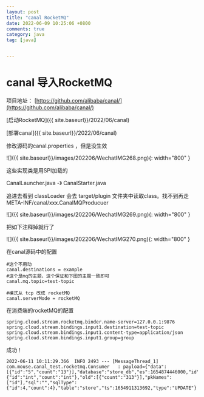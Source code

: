 ```yaml
---
layout: post
title: "canal RocketMQ"
date: 2022-06-09 10:25:06 +0800
comments: true
category: java
tag: [java]


---
```


# canal 导入RocketMQ

项目地址： [https://github.com/alibaba/canal/](https://github.com/alibaba/canal/)



[启动RocketMQ]({{ site.baseurl}}/2022/06/canal)

[部署canal]({{ site.baseurl}}/2022/06/canal)



修改源码的canal.properties ，但是没生效

![]({{ site.baseurl}}/images/202206/WechatIMG268.png){: width="800" }



这些实现类是用SPI加载的

CanalLauncher.java -》 CanalStarter.java

追进去看到 classLoader 会去 target/plugin 文件夹中读取class。找不到再走META-INF/canal/xxx.CanalMQProducuer

![]({{ site.baseurl}}/images/202206/WechatIMG269.png){: width="800" }



把如下注释掉就行了

![]({{ site.baseurl}}/images/202206/WechatIMG270.png){: width="800" }



在canal源码中的配置

```
#这个不用动
canal.destinations = example
#这个是mq的主题，这个保证和下图的主题一致即可
canal.mq.topic=test-topic

#模式从 tcp 改成 rocketMQ
canal.serverMode = rocketMQ

```

在消费端的rocketMQ的配置

```
spring.cloud.stream.rocketmq.binder.name-server=127.0.0.1:9876
spring.cloud.stream.bindings.input1.destination=test-topic
spring.cloud.stream.bindings.input1.content-type=application/json
spring.cloud.stream.bindings.input1.group=group
```



成功！

```
2022-06-11 10:11:29.366  INFO 2493 --- [MessageThread_1] com.mouse.canal_test.rocketmq.Consumer   : payload={"data":[{"id":"5","count":"13"}],"database":"store_db","es":1654874446000,"id":1,"isDdl":false,"mysqlType":{"id":"int","count":"int"},"old":[{"count":"313"}],"pkNames":["id"],"sql":"","sqlType":{"id":4,"count":4},"table":"store","ts":1654911313692,"type":"UPDATE"}

```




